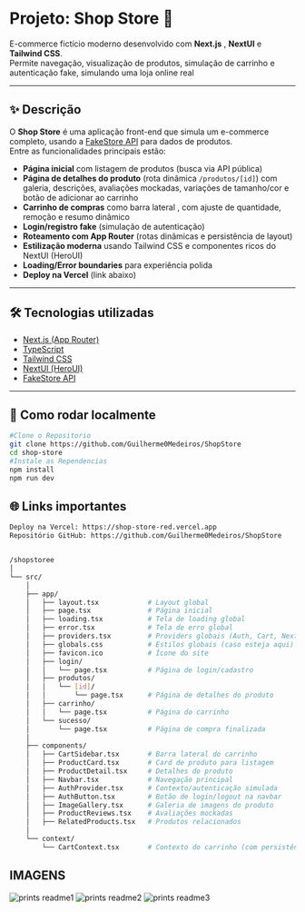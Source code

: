 # Projeto: Shop Store 🛒

E-commerce fictício moderno desenvolvido com **Next.js** , **NextUI** e **Tailwind CSS**.  
Permite navegação, visualização de produtos, simulação de carrinho e autenticação fake, simulando uma loja online real

---

## ✨ Descrição

O **Shop Store** é uma aplicação front-end que simula um e-commerce completo, usando a [FakeStore API](https://fakestoreapi.com/) para dados de produtos.  
Entre as funcionalidades principais estão:

- **Página inicial** com listagem de produtos (busca via API pública)
- **Página de detalhes do produto** (rota dinâmica `/produtos/[id]`) com galeria, descrições, avaliações mockadas, variações de tamanho/cor e botão de adicionar ao carrinho
- **Carrinho de compras** como barra lateral , com ajuste de quantidade, remoção e resumo dinâmico
- **Login/registro fake** (simulação de autenticação)
- **Roteamento com App Router** (rotas dinâmicas e persistência de layout)
- **Estilização moderna** usando Tailwind CSS e componentes ricos do NextUI (HeroUI)
- **Loading/Error boundaries** para experiência polida
- **Deploy na Vercel** (link abaixo)

---

## 🛠️ Tecnologias utilizadas

- [Next.js (App Router)](https://nextjs.org/)
- [TypeScript](https://www.typescriptlang.org/)
- [Tailwind CSS](https://tailwindcss.com/)
- [NextUI (HeroUI)](https://nextui.org/)
- [FakeStore API](https://fakestoreapi.com/)

---

## 🚀 Como rodar localmente

```bash
#Clone o Repositorio
git clone https://github.com/Guilherme0Medeiros/ShopStore
cd shop-store
#Instale as Rependencias
npm install
npm run dev
```

## 🌐 Links importantes

```bash
Deploy na Vercel: https://shop-store-red.vercel.app
Repositório GitHub: https://github.com/Guilherme0Medeiros/ShopStore
```


```bash

/shopstoree
│
└── src/
    │
    ├── app/
    │   ├── layout.tsx            # Layout global
    │   ├── page.tsx              # Página inicial
    │   ├── loading.tsx           # Tela de loading global
    │   ├── error.tsx             # Tela de erro global
    │   ├── providers.tsx         # Providers globais (Auth, Cart, NextUI)
    │   ├── globals.css           # Estilos globais (caso esteja aqui)
    │   ├── favicon.ico           # Ícone do site
    │   ├── login/
    │   │   └── page.tsx          # Página de login/cadastro
    │   ├── produtos/
    │   │   └── [id]/
    │   │       └── page.tsx      # Página de detalhes do produto
    │   ├── carrinho/
    │   │   └── page.tsx          # Página do carrinho
    │   └── sucesso/
    │       └── page.tsx          # Página de compra finalizada
    │
    ├── components/
    │   ├── CartSidebar.tsx       # Barra lateral do carrinho
    │   ├── ProductCard.tsx       # Card de produto para listagem
    │   ├── ProductDetail.tsx     # Detalhes do produto
    │   ├── Navbar.tsx            # Navegação principal
    │   ├── AuthProvider.tsx      # Contexto/autenticação simulada
    │   ├── AuthButton.tsx        # Botão de login/logout na navbar
    │   ├── ImageGallery.tsx      # Galeria de imagens do produto
    │   ├── ProductReviews.tsx    # Avaliações mockadas
    │   ├── RelatedProducts.tsx   # Produtos relacionados
    │
    └── context/
        └── CartContext.tsx       # Contexto do carrinho (com persistência)
```
## IMAGENS 

![prints readme1](https://github.com/user-attachments/assets/8527ea28-c10d-416e-bf16-dc05d50f1a4b)
![prints readme2](https://github.com/user-attachments/assets/f9d8223d-643d-4cc6-8e68-08886b9650da)
![prints readme3](https://github.com/user-attachments/assets/fa7bddff-438c-4859-bb37-c9218c109a39)



